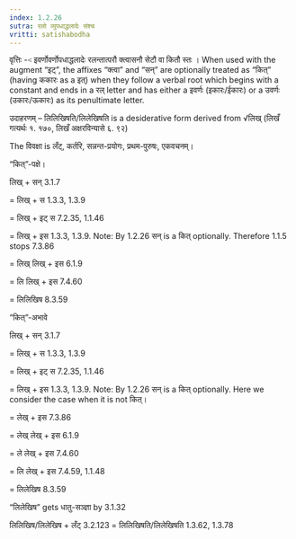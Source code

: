 ```yaml
---
index: 1.2.26
sutra: रलो व्युपधाद्धलादेः संश्च
vritti: satishabodha
---
```



वृत्तिः --ः इवर्णोवर्णोपधाद्धलादेः रलन्तात्परौ क्त्वासनौ सेटौ वा कितौ स्तः । When used with the augment “इट्”, the affixes “क्त्वा” and “सन्” are optionally treated as “कित्” (having ककारः as a इत्) when they follow a verbal root which begins with a constant and ends in a रल् letter and has either a इवर्णः (इकारः/ईकारः) or a उवर्णः (उकारः/ऊकारः) as its penultimate letter.


उदाहरणम् – लिलिखिषति/लिलेखिषति is a desiderative form derived from √लिख् (लिखँ गत्यर्थः १. १७०, लिखँ अक्षरविन्यासे ६. ९२)

The विवक्षा is लँट्, कर्तरि, सन्नन्त-प्रयोगः, प्रथम-पुरुषः, एकवचनम्।


“कित्”-पक्षे।

लिख् + सन् 3.1.7

= लिख् + स 1.3.3, 1.3.9

= लिख् + इट् स 7.2.35, 1.1.46

= लिख् + इस 1.3.3, 1.3.9. Note: By 1.2.26 सन् is a कित् optionally. Therefore 1.1.5 stops 7.3.86

= लिख् लिख् + इस 6.1.9

= लि लिख् + इस 7.4.60

= लिलिखिष 8.3.59


“कित्”-अभावे

लिख् + सन् 3.1.7

= लिख् + स 1.3.3, 1.3.9

= लिख् + इट् स 7.2.35, 1.1.46

= लिख् + इस 1.3.3, 1.3.9. Note: By 1.2.26 सन् is a कित् optionally. Here we consider the case when it is not कित्।

= लेख् + इस 7.3.86

= लेख् लेख् + इस 6.1.9

= ले लेख् + इस 7.4.60

= लि लेख् + इस 7.4.59, 1.1.48

= लिलेखिष 8.3.59

“लिलेखिष” gets धातु-सञ्ज्ञा by 3.1.32


लिलिखिष/लिलेखिष + लँट् 3.2.123 = लिलिखिषति/लिलेखिषति 1.3.62, 1.3.78

